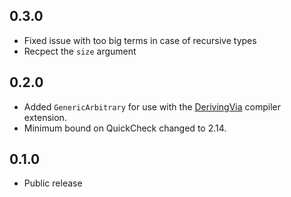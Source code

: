 0.3.0
-----

* Fixed issue with too big terms in case of recursive types
* Recpect the `size` argument

0.2.0
-----

* Added `GenericArbitrary` for use with the [DerivingVia](https://ghc.gitlab.haskell.org/ghc/doc/users_guide/exts/deriving_via.html) compiler extension.
* Minimum bound on QuickCheck changed to 2.14.

0.1.0
-----

* Public release
